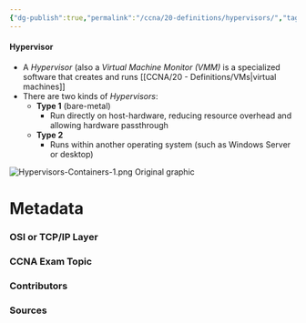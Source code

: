 ```yaml
---
{"dg-publish":true,"permalink":"/ccna/20-definitions/hypervisors/","tags":["defs_ccna"]}
---
```


#### Hypervisor
- A *Hypervisor* (also a *Virtual Machine Monitor (VMM)* is a specialized software that creates and runs [[CCNA/20 - Definitions/VMs\|virtual machines]]
- There are two kinds of *Hypervisors*:
	- **Type 1** (bare-metal)
		- Run directly on host-hardware, reducing resource overhead and allowing hardware passthrough
	- **Type 2**
		- Runs within another operating system (such as Windows Server or desktop)

![Hypervisors-Containers-1.png](/img/user/Attachments/Hypervisors-Containers-1.png)
Original graphic




# Metadata
### OSI or TCP/IP Layer

### CCNA Exam Topic

### Contributors

### Sources

